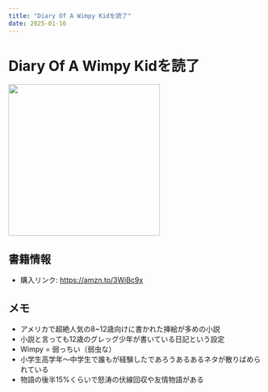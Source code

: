 ```yaml
---
title: "Diary Of A Wimpy Kidを読了"
date: 2025-01-16
---
```

# Diary Of A Wimpy Kidを読了
[<img src="https://m.media-amazon.com/images/I/81R2N4PRuUL._SL1500_.jpg" width="300">](https://amzn.to/3WiBc9x)
## 書籍情報
- 購入リンク: <https://amzn.to/3WiBc9x>
## メモ
- アメリカで超絶人気の8~12歳向けに書かれた挿絵が多めの小説
- 小説と言っても12歳のグレッグ少年が書いている日記という設定
- Wimpy = 弱っちい（弱虫な）
- 小学生高学年〜中学生で誰もが経験したであろうあるあるネタが散りばめられている
- 物語の後半15%くらいで怒涛の伏線回収や友情物語がある
